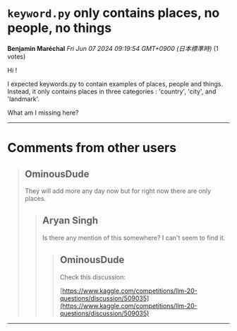 # `keyword.py` only contains places, no people, no things

**Benjamin Maréchal** *Fri Jun 07 2024 09:19:54 GMT+0900 (日本標準時)* (1 votes)

Hi !

I expected keywords.py to contain examples of places, people and things. Instead, it only contains places in three categories : 'country', 'city', and 'landmark'.

What am I missing here?



---

 # Comments from other users

> ## OminousDude
> 
> They will add more any day now but for right now there are only places.
> 
> 
> 
> > ## Aryan Singh
> > 
> > Is there any mention of this somewhere? I can't seem to find it.
> > 
> > 
> > 
> > > ## OminousDude
> > > 
> > > Check this discussion:
> > > 
> > > [https://www.kaggle.com/competitions/llm-20-questions/discussion/509035](https://www.kaggle.com/competitions/llm-20-questions/discussion/509035)
> > > 
> > > 
> > > 


---

